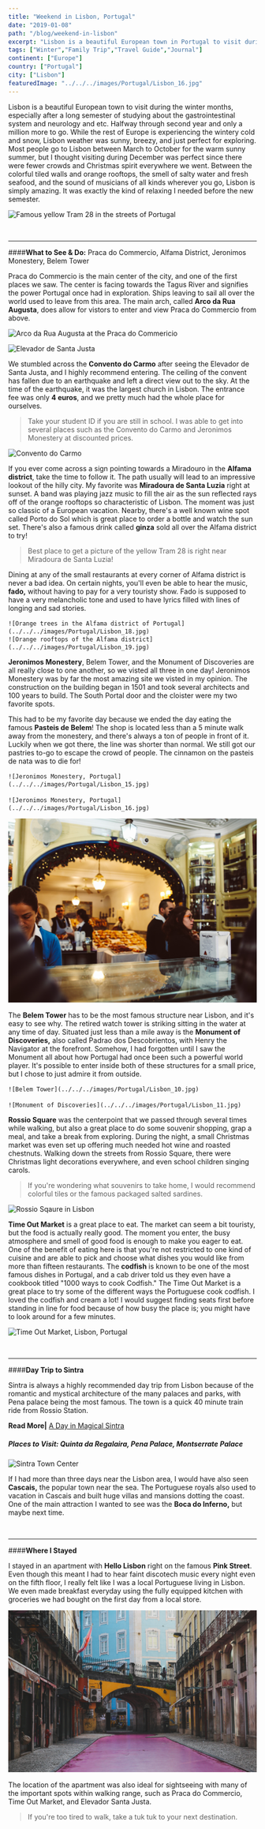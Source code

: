 ```yaml
---
title: "Weekend in Lisbon, Portugal"
date: "2019-01-08"
path: "/blog/weekend-in-lisbon"
excerpt: "Lisbon is a beautiful European town in Portugal to visit during the winter months with delicious seafood, amazing live music, and a salty ocean breeze in the air."
tags: ["Winter","Family Trip","Travel Guide","Journal"]
continent: ["Europe"]
country: ["Portugal"]
city: ["Lisbon"]
featuredImage: "../../../images/Portugal/Lisbon_16.jpg"
---
```


Lisbon is a beautiful European town to visit during the winter months, especially after a long semester of studying about the gastrointestinal system and neurology and etc. Halfway through second year and only a million more to go. While the rest of Europe is experiencing the wintery cold and snow, Lisbon weather was sunny, breezy, and just perfect for exploring. Most people go to Lisbon between March to October for the warm sunny summer, but I thought visiting during December was perfect since there were fewer crowds and Christmas spirit everywhere we went. Between the colorful tiled walls and orange rooftops, the smell of salty water and fresh seafood, and the sound of musicians of all kinds wherever you go, Lisbon is simply amazing. It was exactly the kind of relaxing I needed before the new semester. 

![Famous yellow Tram 28 in the streets of Portugal](../../../images/Portugal/Lisbon_20.jpg) 

&nbsp;

**************************************************
####**What to See & Do:** Praca do Commercio, Alfama District, Jeronimos Monestery, Belem Tower

Praca do Commercio is the main center of the city, and one of the first places we saw. The center is facing towards the Tagus River and signifies the power Portugal once had in exploration. Ships leaving to sail all over the world used to leave from this area. The main arch, called **Arco da Rua Augusta**, does allow for vistors to enter and view Praca do Commercio from above. 

![Arco da Rua Augusta at the Praca do Commericio](../../../images/Portugal/Lisbon_7.jpg) 

![Elevador de Santa Justa](../../../images/Portugal/Lisbon_4.jpg) 

We stumbled across the **Convento do Carmo** after seeing the Elevador de Santa Justa, and I highly recommend entering. The ceiling of the convent has fallen due to an earthquake and left a direct view out to the sky. At the time of the earthquake, it was the largest church in Lisbon. The entrance fee was only **4 euros**, and we pretty much had the whole place for ourselves. 

>  Take your student ID if you are still in school. I was able to get into several places such as the Convento do Carmo and Jeronimos Monestery at discounted prices. 

![Convento do Carmo](../../../images/Portugal/Lisbon_2.jpg) 

If you ever come across a sign pointing towards a Miradouro in the **Alfama district**, take the time to follow it. The path usually will lead to an impressive lookout of the hilly city. My favorite was **Miradoura de Santa Luzia** right at sunset. A band was playing jazz music to fill the air as the sun reflected rays off of the orange rooftops so characteristic of Lisbon. The moment was just so classic of a European vacation. Nearby, there's a well known wine spot called Porto do Sol which is great place to order a bottle and watch the sun set. There's also a famous drink called **ginza** sold all over the Alfama district to try! 

> Best place to get a picture of the yellow Tram 28 is right near Miradoura de Santa Luzia!

Dining at any of the small restaurants at every corner of Alfama district is never a bad idea. On certain nights, you'll even be able to hear the music, **fado,** without having to pay for a very touristy show. Fado is supposed to have a very melancholic tone and used to have lyrics filled with lines of longing and sad stories.  

```grid|2|
![Orange trees in the Alfama district of Portugal](../../../images/Portugal/Lisbon_18.jpg) 
![Orange rooftops of the Alfama district](../../../images/Portugal/Lisbon_19.jpg) 
```

**Jeronimos Monestery**, Belem Tower, and the Monument of Discoveries are all really close to one another, so we visted all three in one day! Jeronimos Monestery was by far the most amazing site we visted in my opinion. The construction on the building began in 1501 and took several architects and 100 years to build. The South Portal door and the cloister were my two favorite spots.  

This had to be my favorite day because we ended the day eating the famous **Pasteis de Belem**! The shop is located less than a 5 minute walk away from the monestery, and there's always a ton of people in front of it. Luckily when we got there, the line was shorter than normal. We still got our pastries to-go to escape the crowd of people. The cinnamon on the pasteis de nata was to die for!


```grid|2|
![Jeronimos Monestery, Portugal](../../../images/Portugal/Lisbon_15.jpg)

![Jeronimos Monestery, Portugal](../../../images/Portugal/Lisbon_16.jpg) 
```
![Pasteis de Belem store at Christmas time](../../../images/Portugal/Lisbon_17.jpg) 

The **Belem Tower** has to be the most famous structure near Lisbon, and it's easy to see why. The retired watch tower is striking sitting in the water at any time of day. Situated just less than a mile away is the **Monument of Discoveries,** also called Padrao dos Descobrientos, with Henry the Navigator at the forefront. Somehow, I had forgotten until I saw the Monument all about how Portugal had once been such a powerful world player. It's possible to enter inside both of these structures for a small price, but I chose to just admire it from outside.

```grid|2|
![Belem Tower](../../../images/Portugal/Lisbon_10.jpg) 

![Monument of Discoveries](../../../images/Portugal/Lisbon_11.jpg)
```

**Rossio Square** was the centerpoint that we passed through several times while walking, but also a great place to do some souvenir shopping, grap a meal, and take a break from exploring. During the night, a small Christmas market was even set up offering much needed hot wine and roasted chestnuts. Walking down the streets from Rossio Square, there were Christmas light decorations everywhere, and even school children singing carols. 

> If you're wondering what souvenirs to take home, I would recommend colorful tiles or the famous packaged salted sardines. 

![Rossio Sqaure in Lisbon](../../../images/Portugal/Lisbon_8.jpg) 

**Time Out Market** is a great place to eat. The market can seem a bit touristy, but the food is actually really good. The moment you enter, the busy atmosphere and smell of good food is enough to make you eager to eat. One of the benefit of eating here is that you're not restricted to one kind of cuisine and are able to pick and choose what dishes you would like from more than fifteen restaurants. The **codfish** is known to be one of the most famous dishes in Portugal, and a cab driver told us they even have a cookbook titled "1000 ways to cook Codfish." The Time Out Market is a great place to try some of the different ways the Portuguese cook codfish. I loved the codfish and cream a lot! I would suggest finding seats first before standing in line for food because of how busy the place is; you might have to look around for a few minutes. 

![Time Out Market, Lisbon, Portugal](../../../images/Portugal/Lisbon_9.jpg) 

&nbsp;

**********************************************************

####**Day Trip to Sintra**

Sintra is always a highly recommended day trip from Lisbon because of the romantic and mystical architecture of the many palaces and parks, with Pena palace being the most famous. The town is a quick 40 minute train ride from Rossio Station. 

**Read More|** [A Day in Magical Sintra](https://www.wheretonextdoc.com/blog/a-day-in-magical-sintra)


##### **Places to Visit:** Quinta da Regalaira, Pena Palace, Montserrate Palace
 
![Sintra Town Center](../../../images/Portugal/Sintra_7.jpg) 

If I had more than three days near the Lisbon area, I would have also seen **Cascais,** the popular town near the sea. The Portuguese royals also used to vacation in Cascais and built huge villas and mansions dotting the coast. One of the main attraction I wanted to see was the **Boca do Inferno,** but maybe next time. 

&nbsp;

*************************************************************
####**Where I Stayed**

I stayed in an apartment with **Hello Lisbon** right on the famous **Pink Street**. Even though this meant I had to hear faint discotech music every night even on the fifth floor, I really felt like I was a local Portuguese living in Lisbon. We even made breakfast everyday using the fully equipped kitchen with groceries we had bought on the first day from a local store. 


![Pink Street](../../../images/Portugal/Lisbon_22.jpg) 

The location of the apartment was also ideal for sightseeing with many of the important spots within walking range, such as Praca do Commercio, Time Out Market, and Elevador Santa Justa.

>  If you're too tired to walk, take a tuk tuk to your next destination. 




